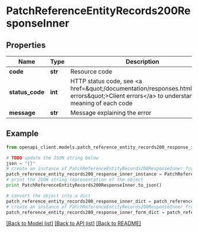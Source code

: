 # PatchReferenceEntityRecords200ResponseInner


## Properties
Name | Type | Description | Notes
------------ | ------------- | ------------- | -------------
**code** | **str** | Resource code | [optional] 
**status_code** | **int** | HTTP status code, see &lt;a href&#x3D;\&quot;/documentation/responses.html#client-errors\&quot;&gt;Client errors&lt;/a&gt; to understand the meaning of each code | [optional] 
**message** | **str** | Message explaining the error | [optional] 

## Example

```python
from openapi_client.models.patch_reference_entity_records200_response_inner import PatchReferenceEntityRecords200ResponseInner

# TODO update the JSON string below
json = "{}"
# create an instance of PatchReferenceEntityRecords200ResponseInner from a JSON string
patch_reference_entity_records200_response_inner_instance = PatchReferenceEntityRecords200ResponseInner.from_json(json)
# print the JSON string representation of the object
print PatchReferenceEntityRecords200ResponseInner.to_json()

# convert the object into a dict
patch_reference_entity_records200_response_inner_dict = patch_reference_entity_records200_response_inner_instance.to_dict()
# create an instance of PatchReferenceEntityRecords200ResponseInner from a dict
patch_reference_entity_records200_response_inner_form_dict = patch_reference_entity_records200_response_inner.from_dict(patch_reference_entity_records200_response_inner_dict)
```
[[Back to Model list]](../README.md#documentation-for-models) [[Back to API list]](../README.md#documentation-for-api-endpoints) [[Back to README]](../README.md)


